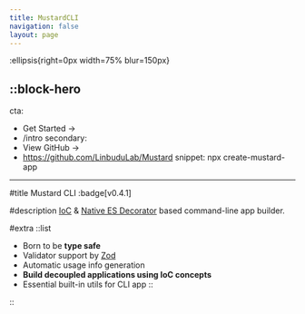 ```yaml
---
title: MustardCLI
navigation: false
layout: page
---
```


:ellipsis{right=0px width=75% blur=150px}

::block-hero
---
cta:
  - Get Started →
  - /intro
secondary:
  - View GitHub →
  - https://github.com/LinbuduLab/Mustard
snippet: npx create-mustard-app
---

#title
Mustard CLI :badge[v0.4.1]

#description
[IoC](https://en.wikipedia.org/wiki/Inversion_of_control) & [Native ES Decorator](https://github.com/tc39/proposal-decorators) based command-line app builder.

#extra
  ::list
  - Born to be **type safe**
  - Validator support by [Zod](https://github.com/colinhacks/zod)
  - Automatic usage info generation
  - **Build decoupled applications using IoC concepts**
  - Essential built-in utils for CLI app
  ::

::
